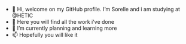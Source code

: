 - 👋 Hi, welcome on my GitHub profile. I’m Sorelle and i am studying at @HETIC
- 🌱 Here you will find all the work i've done
- 💞️ I’m currently planning and learning more 
- 📫 Hopefully you will like it 

<!---
MklSorelle/MklSorelle is a ✨ special ✨ repository because its `README.md` (this file) appears on your GitHub profile.
You can click the Preview link to take a look at your changes.
--->
